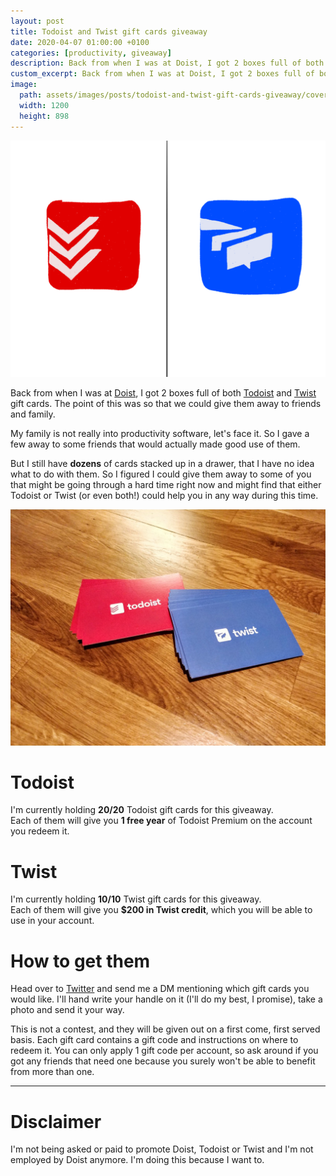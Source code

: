 ```yaml
---
layout: post
title: Todoist and Twist gift cards giveaway
date: 2020-04-07 01:00:00 +0100
categories: [productivity, giveaway]
description: Back from when I was at Doist, I got 2 boxes full of both Todoist and Twist gift cards. Now I'm giving them away.
custom_excerpt: Back from when I was at Doist, I got 2 boxes full of both Todoist and Twist gift cards. Now I'm giving them away.
image:
  path: assets/images/posts/todoist-and-twist-gift-cards-giveaway/cover.png
  width: 1200 
  height: 898
---
```


![Todoist and Twist logos](assets/images/posts/todoist-and-twist-gift-cards-giveaway/cover.png)

Back from when I was at [Doist](https://doist.com), I got 2 boxes full of both [Todoist](https://todoist.com) and [Twist](https://twist.com) gift cards. The point of this was so that we could give them away to friends and family.

My family is not really into productivity software, let's face it. So I gave a few away to some friends that would actually made good use of them.

But I still have **dozens** of cards stacked up in a drawer, that I have no idea what to do with them. So I figured I could give them away to some of you that might be going through a hard time right now and might find that either Todoist or Twist (or even both!) could help you in any way during this time.

![Todoist and Twist gift cards](assets/images/posts/todoist-and-twist-gift-cards-giveaway/todoist-twist-gift-cards.jpg)

# Todoist

I'm currently holding **20/20** Todoist gift cards for this giveaway.  
Each of them will give you **1 free year** of Todoist Premium on the account you redeem it.


# Twist

I'm currently holding **10/10** Twist gift cards for this giveaway.  
Each of them will give you **$200 in Twist credit**, which you will be able to use in your account.

# How to get them

Head over to [Twitter](https://twitter.com/pmpinto) and send me a DM mentioning which gift cards you would like. I'll hand write your handle on it (I'll do my best, I promise), take a photo and send it your way.

This is not a contest, and they will be given out on a first come, first served basis.
Each gift card contains a gift code and instructions on where to redeem it. You can only apply 1 gift code per account, so ask around if you got any friends that need one because you surely won't be able to benefit from more than one.

---

# Disclaimer

I'm not being asked or paid to promote Doist, Todoist or Twist and I'm not employed by Doist anymore. I'm doing this because I want to.

